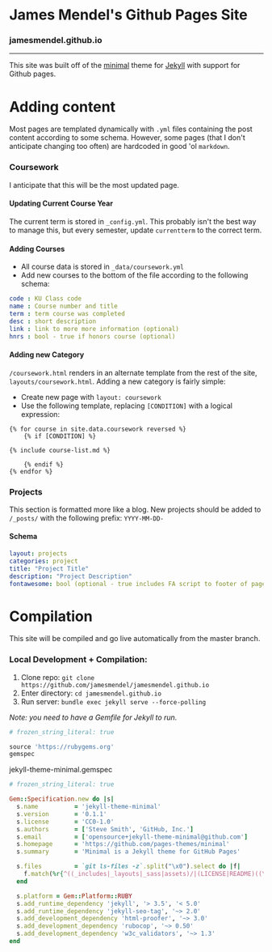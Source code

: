# James Mendel's Github Pages Site
### jamesmendel.github.io
----
This site was built off of the [minimal](https://github.com/pages-themes/minimal) theme for [Jekyll](https://jekyllrb.com/) with support for Github pages.

# Adding content
Most pages are templated dynamically with `.yml` files containing the post content according to some schema. However, some pages (that I don't anticipate changing too often) are hardcoded in good 'ol `markdown`. 

### Coursework
I anticipate that this will be the most updated page.

#### Updating Current Course Year
The current term is stored in `_config.yml`. This probably isn't the best way to manage this, but every semester, update `currentterm` to the correct term.

#### Adding Courses
- All course data is stored in `_data/coursework.yml`
- Add new courses to the bottom of the file according to the following schema:
```yml
code : KU Class code
name : Course number and title
term : term course was completed
desc : short description
link : link to more more information (optional)
hnrs : bool - true if honors course (optional)
``` 
#### Adding new Category
`/coursework.html` renders in an alternate template from the rest of the site, `layouts/coursework.html`. Adding a new category is fairly simple:
- Create new page with `layout: coursework`
- Use the following template, replacing `[CONDITION]` with a logical expression:
```liquid
{% for course in site.data.coursework reversed %}
    {% if [CONDITION] %}

{% include course-list.md %}

    {% endif %}
{% endfor %}
```

### Projects
This section is formatted more like a blog. New projects should be added to `/_posts/` with the following prefix: `YYYY-MM-DD-`

#### Schema
```yml
layout: projects
categories: project
title: "Project Title"
description: "Project Description"
fontawesome: bool (optional - true includes FA script to footer of page)
```

# Compilation
This site will be compiled and go live automatically from the master branch.  

### Local Development + Compilation:
1. Clone repo: `git clone https://github.com/jamesmendel/jamesmendel.github.io`
2. Enter directory: `cd jamesmendel.github.io`
3. Run server: `bundle exec jekyll serve --force-polling`

*Note: you need to have a Gemfile for Jekyll to run.*
```ruby
# frozen_string_literal: true

source 'https://rubygems.org'
gemspec
```
jekyll-theme-minimal.gemspec
```ruby
# frozen_string_literal: true

Gem::Specification.new do |s|
  s.name          = 'jekyll-theme-minimal'
  s.version       = '0.1.1'
  s.license       = 'CC0-1.0'
  s.authors       = ['Steve Smith', 'GitHub, Inc.']
  s.email         = ['opensource+jekyll-theme-minimal@github.com']
  s.homepage      = 'https://github.com/pages-themes/minimal'
  s.summary       = 'Minimal is a Jekyll theme for GitHub Pages'

  s.files         = `git ls-files -z`.split("\x0").select do |f|
    f.match(%r{^((_includes|_layouts|_sass|assets)/|(LICENSE|README)((\.(txt|md|markdown)|$)))}i)
  end

  s.platform = Gem::Platform::RUBY
  s.add_runtime_dependency 'jekyll', '> 3.5', '< 5.0'
  s.add_runtime_dependency 'jekyll-seo-tag', '~> 2.0'
  s.add_development_dependency 'html-proofer', '~> 3.0'
  s.add_development_dependency 'rubocop', '~> 0.50'
  s.add_development_dependency 'w3c_validators', '~> 1.3'
end

```